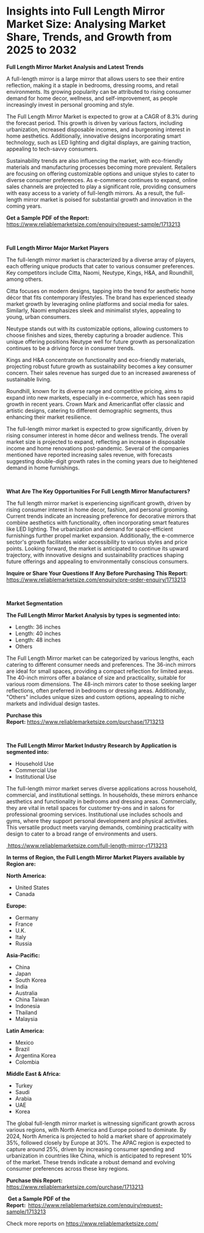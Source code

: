 <p><h1>Insights into Full Length Mirror Market Size: Analysing Market Share, Trends, and Growth from 2025 to 2032</h1></p><p><strong>Full Length Mirror Market Analysis and Latest Trends</strong></p>
<p><p>A full-length mirror is a large mirror that allows users to see their entire reflection, making it a staple in bedrooms, dressing rooms, and retail environments. Its growing popularity can be attributed to rising consumer demand for home decor, wellness, and self-improvement, as people increasingly invest in personal grooming and style.</p><p>The Full Length Mirror Market is expected to grow at a CAGR of 8.3% during the forecast period. This growth is driven by various factors, including urbanization, increased disposable incomes, and a burgeoning interest in home aesthetics. Additionally, innovative designs incorporating smart technology, such as LED lighting and digital displays, are gaining traction, appealing to tech-savvy consumers.</p><p>Sustainability trends are also influencing the market, with eco-friendly materials and manufacturing processes becoming more prevalent. Retailers are focusing on offering customizable options and unique styles to cater to diverse consumer preferences. As e-commerce continues to expand, online sales channels are projected to play a significant role, providing consumers with easy access to a variety of full-length mirrors. As a result, the full-length mirror market is poised for substantial growth and innovation in the coming years.</p></p>
<p><strong>Get a Sample PDF of the Report:&nbsp;</strong> <a href="https://www.reliablemarketsize.com/enquiry/request-sample/1713213?utm_campaign=1143&utm_medium=2&utm_source=Github&utm_content=ia&utm_term=05022025&utm_id=full-length-mirror">https://www.reliablemarketsize.com/enquiry/request-sample/1713213</a></p>
<p>&nbsp;</p>
<p><strong>Full Length Mirror Major Market Players</strong></p>
<p><p>The full-length mirror market is characterized by a diverse array of players, each offering unique products that cater to various consumer preferences. Key competitors include Citta, Naomi, Neutype, Kings, H&A, and Roundhill, among others. </p><p>Citta focuses on modern designs, tapping into the trend for aesthetic home décor that fits contemporary lifestyles. The brand has experienced steady market growth by leveraging online platforms and social media for sales. Similarly, Naomi emphasizes sleek and minimalist styles, appealing to young, urban consumers.</p><p>Neutype stands out with its customizable options, allowing customers to choose finishes and sizes, thereby capturing a broader audience. This unique offering positions Neutype well for future growth as personalization continues to be a driving force in consumer trends.</p><p>Kings and H&A concentrate on functionality and eco-friendly materials, projecting robust future growth as sustainability becomes a key consumer concern. Their sales revenue has surged due to an increased awareness of sustainable living.</p><p>Roundhill, known for its diverse range and competitive pricing, aims to expand into new markets, especially in e-commerce, which has seen rapid growth in recent years. Crown Mark and Americanflat offer classic and artistic designs, catering to different demographic segments, thus enhancing their market resilience.</p><p>The full-length mirror market is expected to grow significantly, driven by rising consumer interest in home décor and wellness trends. The overall market size is projected to expand, reflecting an increase in disposable income and home renovations post-pandemic. Several of the companies mentioned have reported increasing sales revenue, with forecasts suggesting double-digit growth rates in the coming years due to heightened demand in home furnishings.</p></p>
<p>&nbsp;</p>
<p><strong>What Are The Key Opportunities For Full Length Mirror Manufacturers?</strong></p>
<p><p>The full length mirror market is experiencing significant growth, driven by rising consumer interest in home decor, fashion, and personal grooming. Current trends indicate an increasing preference for decorative mirrors that combine aesthetics with functionality, often incorporating smart features like LED lighting. The urbanization and demand for space-efficient furnishings further propel market expansion. Additionally, the e-commerce sector's growth facilitates wider accessibility to various styles and price points. Looking forward, the market is anticipated to continue its upward trajectory, with innovative designs and sustainability practices shaping future offerings and appealing to environmentally conscious consumers.</p></p>
<p><strong>Inquire or Share Your Questions If Any Before Purchasing This Report:</strong> <a href="https://www.reliablemarketsize.com/enquiry/pre-order-enquiry/1713213?utm_campaign=1143&utm_medium=2&utm_source=Github&utm_content=ia&utm_term=05022025&utm_id=full-length-mirror">https://www.reliablemarketsize.com/enquiry/pre-order-enquiry/1713213</a></p>
<p>&nbsp;</p>
<p><strong>Market Segmentation</strong></p>
<p><strong>The Full Length Mirror Market Analysis by types is segmented into:</strong></p>
<p><ul><li>Length: 36 inches</li><li>Length: 40 inches</li><li>Length: 48 inches</li><li>Others</li></ul></p>
<p><p>The Full Length Mirror market can be categorized by various lengths, each catering to different consumer needs and preferences. The 36-inch mirrors are ideal for small spaces, providing a compact reflection for limited areas. The 40-inch mirrors offer a balance of size and practicality, suitable for various room dimensions. The 48-inch mirrors cater to those seeking larger reflections, often preferred in bedrooms or dressing areas. Additionally, "Others" includes unique sizes and custom options, appealing to niche markets and individual design tastes.</p></p>
<p><strong>Purchase this Report:&nbsp;</strong><a href="https://www.reliablemarketsize.com/purchase/1713213?utm_campaign=1143&utm_medium=2&utm_source=Github&utm_content=ia&utm_term=05022025&utm_id=full-length-mirror">https://www.reliablemarketsize.com/purchase/1713213</a></p>
<p>&nbsp;</p>
<p><strong>The Full Length Mirror Market Industry Research by Application is segmented into:</strong></p>
<p><ul><li>Household Use</li><li>Commercial Use</li><li>Institutional Use</li></ul></p>
<p><p>The full-length mirror market serves diverse applications across household, commercial, and institutional settings. In households, these mirrors enhance aesthetics and functionality in bedrooms and dressing areas. Commercially, they are vital in retail spaces for customer try-ons and in salons for professional grooming services. Institutional use includes schools and gyms, where they support personal development and physical activities. This versatile product meets varying demands, combining practicality with design to cater to a broad range of environments and users.</p></p>
<p><a href="https://www.reliablemarketsize.com/full-length-mirror-r1713213?utm_campaign=1143&utm_medium=2&utm_source=Github&utm_content=ia&utm_term=05022025&utm_id=full-length-mirror">&nbsp;https://www.reliablemarketsize.com/full-length-mirror-r1713213</a></p>
<p><strong>In terms of Region, the Full Length Mirror Market Players available by Region are:</strong></p>
<p>
    <p> <strong> North America: </strong>
        <ul>
            <li>United States</li>
            <li>Canada</li>
        </ul>
        </p> 
    <p> <strong> Europe: </strong>
        <ul>
            <li>Germany</li>
            <li>France</li>
            <li>U.K.</li>
            <li>Italy</li>
            <li>Russia</li>
        </ul>
        </p> 
    <p> <strong> Asia-Pacific: </strong>
        <ul>
            <li>China</li>
            <li>Japan</li>
            <li>South Korea</li>
            <li>India</li>
            <li>Australia</li>
            <li>China Taiwan</li>
            <li>Indonesia</li>
            <li>Thailand</li>
            <li>Malaysia</li>
        </ul>
        </p> 
    <p> <strong> Latin America: </strong>
        <ul>
            <li>Mexico</li>
            <li>Brazil</li>
            <li>Argentina Korea</li>
            <li>Colombia</li>
        </ul>
        </p> 
    <p> <strong> Middle East & Africa: </strong>
        <ul>
            <li>Turkey</li>
            <li>Saudi</li>
            <li>Arabia</li>
            <li>UAE</li>
            <li>Korea</li>
        </ul>
    </p>
    </p>
<p><p>The global full-length mirror market is witnessing significant growth across various regions, with North America and Europe poised to dominate. By 2024, North America is projected to hold a market share of approximately 35%, followed closely by Europe at 30%. The APAC region is expected to capture around 25%, driven by increasing consumer spending and urbanization in countries like China, which is anticipated to represent 10% of the market. These trends indicate a robust demand and evolving consumer preferences across these key regions.</p></p>
<p><strong>Purchase this Report: </strong><a href="https://www.reliablemarketsize.com/purchase/1713213?utm_campaign=1143&utm_medium=2&utm_source=Github&utm_content=ia&utm_term=05022025&utm_id=full-length-mirror">https://www.reliablemarketsize.com/purchase/1713213</a></p>
<p>&nbsp;<strong>Get a Sample PDF of the Report:&nbsp;&nbsp;</strong><a href="https://www.reliablemarketsize.com/enquiry/request-sample/1713213?utm_campaign=1143&utm_medium=2&utm_source=Github&utm_content=ia&utm_term=05022025&utm_id=full-length-mirror">https://www.reliablemarketsize.com/enquiry/request-sample/1713213</a></p>
<p><strong></strong></p>
<p>Check more reports on <a href="https://www.reliablemarketsize.com/?utm_campaign=1143&utm_medium=2&utm_source=Github&utm_content=ia&utm_term=05022025&utm_id=full-length-mirror">https://www.reliablemarketsize.com/</a></p>